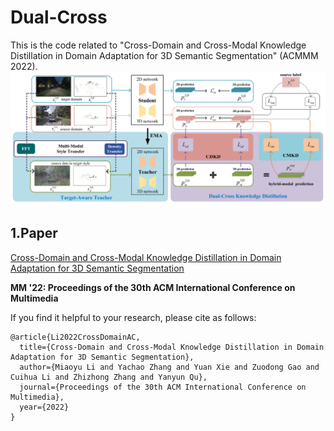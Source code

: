 # Dual-Cross
This is the code related to "Cross-Domain and Cross-Modal Knowledge Distillation in Domain Adaptation for 3D Semantic Segmentation" (ACMMM 2022).
![](https://github.com/limiaoyu/Dual-Cross/blob/main/Dual-Cross.jpg)
## 1.Paper
[Cross-Domain and Cross-Modal Knowledge Distillation in Domain Adaptation for 3D Semantic Segmentation](https://dl.acm.org/doi/10.1145/3503161.3547990)

**MM '22: Proceedings of the 30th ACM International Conference on Multimedia**

If you find it helpful to your research, please cite as follows:
```
@article{Li2022CrossDomainAC,
  title={Cross-Domain and Cross-Modal Knowledge Distillation in Domain Adaptation for 3D Semantic Segmentation},
  author={Miaoyu Li and Yachao Zhang and Yuan Xie and Zuodong Gao and Cuihua Li and Zhizhong Zhang and Yanyun Qu},
  journal={Proceedings of the 30th ACM International Conference on Multimedia},
  year={2022}
}
```
